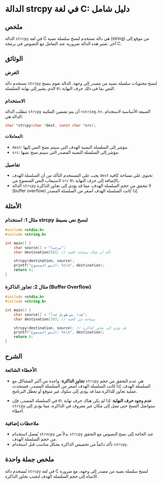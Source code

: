<!--
Meta Description: # الدالة strcpy في لغة C: دليل شامل ## ملخص الدالة `strcpy` في لغة C هي دالة تستخدم لنسخ سلسلة نصية (string) من موقع إلى آخر. تعتبر هذه الدالة ضرورية ...
Meta Keywords: strcpy, إلى, السلسلة, الهدف, الدالة
-->

# الدالة strcpy في لغة C: دليل شامل

## ملخص
الدالة `strcpy` في لغة C هي دالة تستخدم لنسخ سلسلة نصية (string) من موقع إلى آخر. تعتبر هذه الدالة ضرورية عند التعامل مع النصوص في برمجة C.

## الوثائق
### الغرض
تستخدم دالة `strcpy` لنسخ محتويات سلسلة نصية من مصدر إلى وجهة. الدالة تقوم بنسخ النص بما في ذلك حرف النهاية `\0` الذي يشير إلى نهاية السلسلة.

### الاستخدام
تتطلب الدالة `strcpy` أن يتم تضمين المكتبة `<string.h>`. الصيغة الأساسية لاستخدام الدالة هي:

```c
char *strcpy(char *dest, const char *src);
```

#### المعاملات:
- `dest`: مؤشر إلى السلسلة النصية الهدف التي سيتم نسخ النص إليها.
- `src`: مؤشر إلى السلسلة النصية المصدر التي سيتم نسخ نصها.

### تفاصيل
- يجب على المستخدم التأكد من أن السلسلة الهدف `dest` تحتوي على مساحة كافية لاستيعاب النص المنسوخ من `src` بالإضافة إلى حرف النهاية `\0`.
- الدالة `strcpy` لا تتحقق من حجم السلسلة الهدف، مما قد يؤدي إلى تجاوز الذاكرة (buffer overflow) إذا كانت السلسلة الهدف أصغر من السلسلة المصدر.

## الأمثلة
### مثال 1: استخدام strcpy لنسخ نص بسيط
```c
#include <stdio.h>
#include <string.h>

int main() {
    char source[] = "مرحبا";
    char destination[50]; // تأكد أن هناك مساحة كافية

    strcpy(destination, source);
    printf("النص المنسوخ: %s\n", destination);
    return 0;
}
```

### مثال 2: تجاوز الذاكرة (Buffer Overflow)
```c
#include <stdio.h>
#include <string.h>

int main() {
    char source[] = "هذا نص طويل جداً";
    char destination[10]; // مساحة غير كافية

    strcpy(destination, source); // قد يؤدي إلى تجاوز الذاكرة
    printf("النص المنسوخ: %s\n", destination);
    return 0;
}
```

## الشرح
### الأخطاء الشائعة
- **تجاوز الذاكرة**: واحدة من أكبر المشاكل مع `strcpy` هي عدم التحقق من حجم السلسلة الهدف. إذا كانت السلسلة الهدف أصغر من السلسلة المصدر، فستحدث عملية تجاوز للذاكرة مما قد يؤدي إلى سلوك غير متوقع أو تعطل البرنامج.
  
- **عدم وجود حرف النهاية**: إذا لم يكن هناك حرف نهاية `\0` في السلسلة المصدر، فإن `strcpy` ستواصل النسخ حتى تصل إلى مكان غير معروف في الذاكرة، مما يؤدي إلى أخطاء.

### ملاحظات إضافية
- يُفضل استخدام `strncpy` بدلاً من `strcpy` عند الحاجة إلى نسخ النصوص مع التحقق من حجم السلسلة الهدف.
- تأكد دائماً من تخصيص الذاكرة بشكل مناسب قبل استخدام `strcpy`.

## ملخص جملة واحدة
تُستخدم دالة `strcpy` في لغة C لنسخ سلسلة نصية من مصدر إلى وجهة، مع ضرورة الانتباه إلى حجم السلسلة الهدف لتجنب تجاوز الذاكرة.